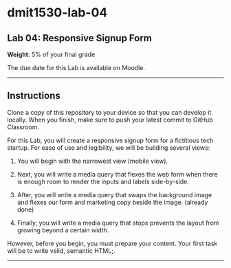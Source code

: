 # dmit1530-lab-04

## Lab 04: Responsive Signup Form

**Weight**: 5% of your final grade

The due date for this Lab is available on Moodle.

---

## Instructions

Clone a copy of this repository to your device so that you can develop it locally. When you finish, make sure to push your latest commit to GitHub Classroom. 

For this Lab, you will create a responsive signup form for a fictitious tech startup. For ease of use and legibility, we will be building several views: 

1. You will begin with the narrowest view (mobile view).

2. Next, you will write a media query that flexes the web form when there is enough room to render the inputs and labels side-by-side.

3. After, you will write a media query that swaps the background image  and flexes our form and marketing copy beside the image.  (already done)

4. Finally, you will write a media query that stops prevents the layout from growing beyond a certain width. 

However, before you begin, you must prepare your content. Your first task will be to write valid, semantic HTML;.

---
